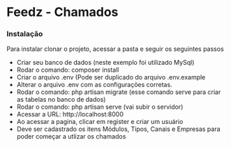 <h1>Feedz - Chamados</h1>

<h3>Instalação</h3>

Para instalar clonar o projeto, acessar a pasta e seguir os seguintes passos
<ul>
  <li>Criar seu banco de dados (neste exemplo foi utilizado MySql)</li>
  <li>Rodar o comando: composer install</li>
  <li>Criar o arquivo .env (Pode ser duplicado do arquivo .env.example</li>
  <li>Alterar o arquivo .env com as configurações corretas.</li>
  <li>Rodar o comando: php artisan migrate (esse comando serve para criar as tabelas no banco de dados)</li>
  <li>Rodar o comando: php artisan serve (vai subir o servidor)</li>
  <li>Acessar a URL: http://localhost:8000</li>
  <li>Ao acessar a pagina, clicar em register e criar um usuário</li>
  <li>Deve ser cadastrado os itens Módulos, Tipos, Canais e Empresas para poder começar a utlizar os chamados</li>
</ul>

